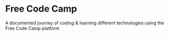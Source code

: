 # Free Code Camp
A documented journey of coding &amp; learning different technologies using the Free Code Camp platform
